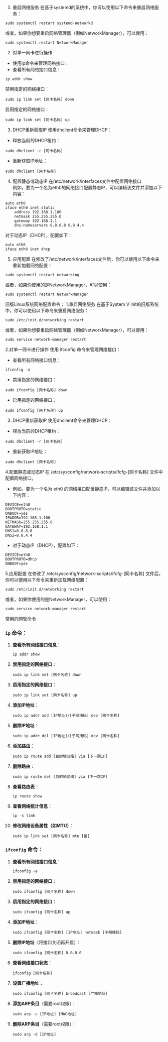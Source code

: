 1. 重启网络服务
在基于systemd的系统中，你可以使用以下命令来重启网络服务：  
```
sudo systemctl restart systemd-networkd
```
或者，如果你想要重启网络管理器（例如NetworkManager），可以使用：  
```
sudo systemctl restart NetworkManager
```
2. 对单一网卡进行操作
- 使用ip命令来管理网络接口：
 - 查看所有网络接口信息：
```
ip addr show
```
禁用指定的网络接口：
```
sudo ip link set [网卡名称] down
```
启用指定的网络接口：
```
sudo ip link set [网卡名称] up
```
3. DHCP重新获取IP
使用dhclient命令来管理DHCP：
- 释放当前的DHCP租约：
```
sudo dhclient -r [网卡名称]
```
- 重新获取IP地址：
```
sudo dhclient [网卡名称]
```
4. 配置静态或动态IP
在/etc/network/interfaces文件中配置网络接口  
例如，要为一个名为eth0的网络接口配置静态IP，可以编辑该文件并添加以下内容：
```
auto eth0
iface eth0 inet static
    address 192.168.1.100
    netmask 255.255.255.0
    gateway 192.168.1.1
    dns-nameservers 8.8.8.8 8.8.4.4
```
对于动态IP（DHCP），配置如下：
```
auto eth0
iface eth0 inet dhcp
```
5. 应用配置
在修改了/etc/network/interfaces文件后，你可以使用以下命令来重新加载网络配置：
```
sudo systemctl restart networking
```
或者，如果你使用的是NetworkManager，可以使用：
```
sudo systemctl restart NetworkManager
```

旧版Linux系统网络配置命令：
1.重启网络服务
在基于System V init的旧版系统中，你可以使用以下命令来重启网络服务：
```
sudo /etc/init.d/networking restart
```
或者，如果你想要重启网络管理器（例如NetworkManager），可以使用：
```
sudo service network-manager restart
```
2.对单一网卡进行操作
使用 ifconfig 命令来管理网络接口：
- 查看所有网络接口信息：
```
ifconfig -a
```
- 禁用指定的网络接口：
```
sudo ifconfig [网卡名称] down
```
- 启用指定的网络接口：
```
sudo ifconfig [网卡名称] up
```
3. DHCP重新获取IP
使用dhclient命令来管理DHCP：
- 释放当前的DHCP租约：
```
sudo dhclient -r [网卡名称]
```
- 重新获取IP地址：
```
sudo dhclient [网卡名称]
```
4.配置静态或动态IP
在 /etc/sysconfig/network-scripts/ifcfg-[网卡名称] 文件中配置网络接口。
- 例如，要为一个名为 eth0 的网络接口配置静态IP，可以编辑该文件并添加以下内容：
```
DEVICE=eth0
BOOTPROTO=static
ONBOOT=yes
IPADDR=192.168.1.100
NETMASK=255.255.255.0
GATEWAY=192.168.1.1
DNS1=8.8.8.8
DNS2=8.8.4.4
```
- 对于动态IP（DHCP），配置如下：
```
DEVICE=eth0
BOOTPROTO=dhcp
ONBOOT=yes
```
5.应用配置
在修改了 /etc/sysconfig/network-scripts/ifcfg-[网卡名称] 文件后，你可以使用以下命令来重新加载网络配置：
```
sudo /etc/init.d/networking restart
```
或者，如果你使用的是NetworkManager，可以使用：
```
sudo service network-manager restart
```

常用的网管命令
### `ip` 命令：

1. **查看所有网络接口信息**：
   ```
   ip addr show
   ```

2. **禁用指定的网络接口**：
   ```
   sudo ip link set [网卡名称] down
   ```

3. **启用指定的网络接口**：
   ```
   sudo ip link set [网卡名称] up
   ```

4. **添加IP地址**：
   ```
   sudo ip addr add [IP地址]/[子网掩码] dev [网卡名称]
   ```

5. **删除IP地址**：
   ```
   sudo ip addr del [IP地址]/[子网掩码] dev [网卡名称]
   ```

6. **添加路由**：
   ```
   sudo ip route add [目的地网络] via [下一跳IP]
   ```

7. **删除路由**：
   ```
   sudo ip route del [目的地网络] via [下一跳IP]
   ```

8. **查看路由表**：
   ```
   ip route show
   ```

9. **查看网络统计信息**：
   ```
   ip -s link
   ```

10. **修改网络设备属性（如MTU）**：
    ```
    sudo ip link set [网卡名称] mtu [值]
    ```

### `ifconfig` 命令：

1. **查看所有网络接口信息**：
   ```
   ifconfig -a
   ```

2. **禁用指定的网络接口**：
   ```
   sudo ifconfig [网卡名称] down
   ```

3. **启用指定的网络接口**：
   ```
   sudo ifconfig [网卡名称] up
   ```

4. **添加IP地址**：
   ```
   sudo ifconfig [网卡名称] [IP地址] netmask [子网掩码]
   ```

5. **删除IP地址**（将接口关闭再开启）：
   ```
   sudo ifconfig [网卡名称] 0.0.0.0
   ```

6. **查看网络接口状态**：
   ```
   ifconfig [网卡名称]
   ```

7. **设置广播地址**：
   ```
   sudo ifconfig [网卡名称] broadcast [广播地址]
   ```

8. **添加ARP条目**（需要root权限）：
   ```
   sudo arp -s [IP地址] [MAC地址]
   ```

9. **删除ARP条目**（需要root权限）：
   ```
   sudo arp -d [IP地址]
   ```
